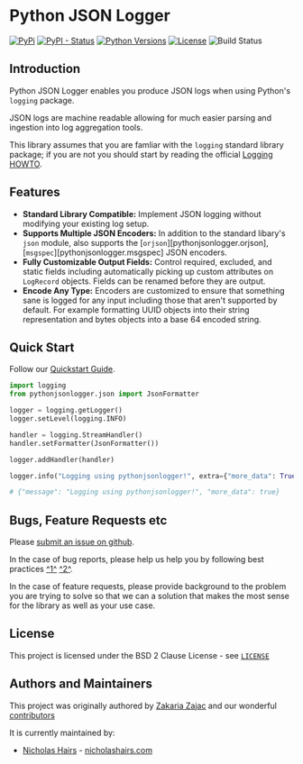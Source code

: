 # Python JSON Logger

[![PyPi](https://img.shields.io/pypi/v/python-json-logger.svg)](https://pypi.python.org/pypi/python-json-logger/)
[![PyPI - Status](https://img.shields.io/pypi/status/python-json-logger)](https://pypi.python.org/pypi/python-json-logger/)
[![Python Versions](https://img.shields.io/pypi/pyversions/python-json-logger.svg)](https://github.com/nhairs/python-json-logger)
[![License](https://img.shields.io/github/license/nhairs/python-json-logger.svg)](https://github.com/nhairs/python-json-logger)
![Build Status](https://github.com/nhairs/python-json-logger/actions/workflows/test-suite.yml/badge.svg)

## Introduction

Python JSON Logger enables you produce JSON logs when using Python's `logging` package.

JSON logs are machine readable allowing for much easier parsing and ingestion into log aggregation tools.

This library assumes that you are famliar with the `logging` standard library package; if you are not you should start by reading the official [Logging HOWTO](https://docs.python.org/3/howto/logging.html).


## Features

- **Standard Library Compatible:** Implement JSON logging without modifying your existing log setup.
- **Supports Multiple JSON Encoders:** In addition to the standard libary's `json` module, also supports the [`orjson`][pythonjsonlogger.orjson], [`msgspec`][pythonjsonlogger.msgspec] JSON encoders.
- **Fully Customizable Output Fields:** Control required, excluded, and static fields including automatically picking up custom attributes on `LogRecord` objects. Fields can be renamed before they are output.
- **Encode Any Type:** Encoders are customized to ensure that something sane is logged for any input including those that aren't supported by default. For example formatting UUID objects into their string representation and bytes objects into a base 64 encoded string.

## Quick Start

Follow our [Quickstart Guide](quickstart.md).

```python title="TLDR"
import logging
from pythonjsonlogger.json import JsonFormatter

logger = logging.getLogger()
logger.setLevel(logging.INFO)

handler = logging.StreamHandler()
handler.setFormatter(JsonFormatter())

logger.addHandler(handler)

logger.info("Logging using pythonjsonlogger!", extra={"more_data": True})

# {"message": "Logging using pythonjsonlogger!", "more_data": true}
```


## Bugs, Feature Requests etc
Please [submit an issue on github](https://github.com/nhairs/python-json-logger/issues).

In the case of bug reports, please help us help you by following best practices [^1^](https://marker.io/blog/write-bug-report/) [^2^](https://www.chiark.greenend.org.uk/~sgtatham/bugs.html).

In the case of feature requests, please provide background to the problem you are trying to solve so that we can a solution that makes the most sense for the library as well as your use case.

## License

This project is licensed under the BSD 2 Clause License - see [`LICENSE`](https://github.com/nhairs/python-json-logger/blob/main/LICENSE)

## Authors and Maintainers

This project was originally authored by [Zakaria Zajac](https://github.com/madzak) and our wonderful [contributors](https://github.com/nhairs/python-json-logger/graphs/contributors)

It is currently maintained by:

- [Nicholas Hairs](https://github.com/nhairs) - [nicholashairs.com](https://www.nicholashairs.com)
